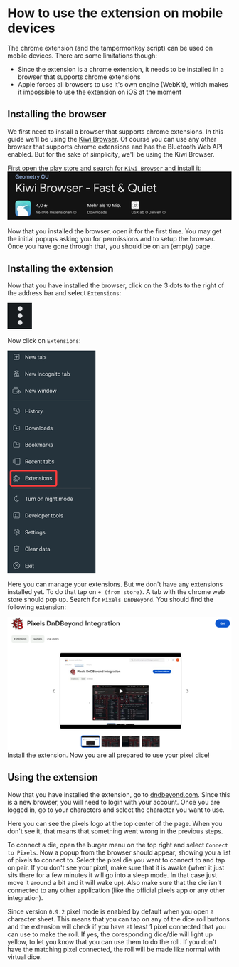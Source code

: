 # How to use the extension on mobile devices
The chrome extension (and the tampermonkey script) can be used on mobile devices.
There are some limitations though:
- Since the extension is a chrome extension, it needs to be installed in a browser that supports chrome extensions
- Apple forces all browsers to use it's own engine (WebKit), which makes it impossible to use the extension on iOS at the moment

## Installing the browser
We first need to install a browser that supports chrome extensions. In this guide we'll be using the [Kiwi Browser](https://play.google.com/store/apps/details?id=com.kiwibrowser.browser). Of course you can use any other browser that supports chrome extensions and has the Bluetooth Web API enabled. But for the sake of simplicity, we'll be using the Kiwi Browser.

First open the play store and search for `Kiwi Browser` and install it:
![Kiwi Browser](../documentation/img/kiwi_browser_play_store.png)

Now that you installed the browser, open it for the first time. You may get the initial popups asking you for permissions and to setup the browser. Once you have gone through that, you should be on an (empty) page.

## Installing the extension
Now that you have installed the browser, click on the 3 dots to the right of the address bar and select `Extensions`:

![Kiwi Browser](../documentation/img/kiwi_browser_3_dots.png)

Now click on `Extensions`:

![Kiwi Browser](../documentation/img/kiwi_browser_extensions.png)

Here you can manage your extensions. But we don't have any extensions installed yet. To do that tap on `+ (from store)`. A tab with the chrome web store should pop up. Search for `Pixels DnDBeyond`. You should find the following extension:

![Chrome Web Store](../documentation/img/chrome_web_store.png)
Install the extension. Now you are all prepared to use your pixel dice!

## Using the extension
Now that you have installed the extension, go to [dndbeyond.com](https://dndbeyond.com/). Since this is a new browser, you will need to login with your account. Once you are logged in, go to your characters and select the character you want to use.

Here you can see the pixels logo at the top center of the page. When you don't see it, that means that something went wrong in the previous steps.

To connect a die, open the burger menu on the top right and select `Connect to Pixels`. Now a popup from the browser should appear, showing you a list of pixels to connect to. Select the pixel die you want to connect to and tap on pair. If you don't see your pixel, make sure that it is awake (when it just sits there for a few minutes it will go into a sleep mode. In that case just move it around a bit and it will wake up). Also make sure that the die isn't connected to any other application (like the official pixels app or any other integration).

Since version `0.9.2` pixel mode is enabled by default when you open a character sheet. This means that you can tap on any of the dice roll buttons and the extension will check if you have at least 1 pixel connected that you can use to make the roll. If yes, the coresponding dice/die will light up yellow, to let you know that you can use them to do the roll. If you don't have the matching pixel connected, the roll will be made like normal with virtual dice.
